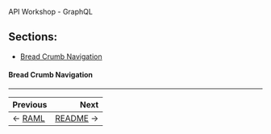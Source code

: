 API Workshop - GraphQL

## Sections:

* [Bread Crumb Navigation](#bread-crumb-navigation)

#### Bread Crumb Navigation
_________________________

Previous | Next
:------- | ---:
← [RAML](./raml.md) | [README](../README.md) →
